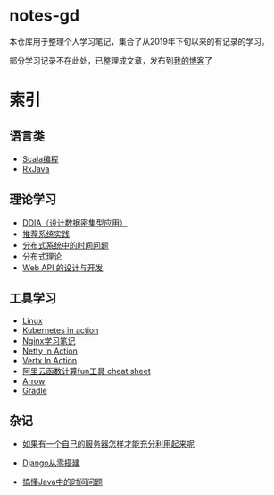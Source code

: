 # notes-gd

本仓库用于整理个人学习笔记，集合了从2019年下旬以来的有记录的学习。

部分学习记录不在此处，已整理成文章，发布到[我的博客](http://www.zouguodong.top)了

# 索引

## 语言类

- [Scala编程](./notes/Scala学习笔记.md)
- [RxJava](./notes/RxJava学习笔记.md)

## 理论学习

- [DDIA（设计数据密集型应用）](./notes/DDIA学习笔记.md)
- [推荐系统实践](./notes/推荐系统实践学习笔记.md)
- [分布式系统中的时间问题](./notes/分布式系统中的时间问题论文学习笔记.md)
- [分布式理论](./notes/分布式理论学习.md)
- [Web API 的设计与开发](./notes/WebAPI的设计与开发.md)

## 工具学习

- [Linux](linux学习笔记.md)
- [Kubernetes in action](./notes/Kubernetesinaction学习笔记.md)
- [Nginx学习笔记](./notes/Nginx学习笔记.md)
- [Netty In Action](./notes/NettyInAction学习笔记.md)
- [Vertx In Action](./notes/VertxInAction学习笔记.md)
- [阿里云函数计算fun工具 cheat sheet](./notes/阿里云函数计算fun工具cheatsheet.md)
- [Arrow](./notes/Arrow.md)
- [Gradle](./notes/Gradle学习笔记.md)

## 杂记

- [如果有一个自己的服务器怎样才能充分利用起来呢](./notes/如果有一个自己的服务器怎样才能充分利用起来呢.md)
- [Django从零搭建](./notes/使用Django从零搭建一个小型站点.md)

- [搞懂Java中的时间问题](./notes/搞懂Java中的时间问题.md)